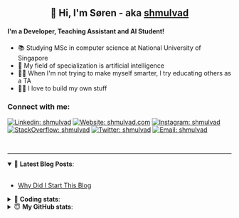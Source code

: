 <h2 align="center">
	👋 Hi, I'm Søren - aka <a href="https://shmulvad.com">shmulvad</a>
</h2>

#### I'm a Developer, Teaching Assistant and AI Student!
- 📚 Studying MSc in computer science at National University of Singapore
- 🧠 My field of specialization is artificial intelligence
- 👨‍🏫 When I'm not trying to make myself smarter, I try educating others as a TA
- 👨‍💻 I love to build my own stuff

### Connect with me:

[![Linkedin: shmulvad](https://img.shields.io/badge/shmulvad-blue?style=flat&logo=Linkedin&logoColor=white)][linkedin]
[![Website: shmulvad.com](https://img.shields.io/badge/shmulvad.com-47CCCC?&style=flat&logo=Google-Chrome&logoColor=white)][website]
[![Instagram: shmulvad](https://img.shields.io/badge/-@shmulvad-purple?style=flat&logo=Instagram&logoColor=white)][instagram]
[![StackOverflow: shmulvad](https://img.shields.io/badge/shmulvad-FE7A16?style=flat&logo=stack-overflow&logoColor=white)][stackOverflow]
[![Twitter: shmulvad](https://img.shields.io/badge/@shmulvad-1ca0f1?style=flat&logo=twitter&logoColor=white)][twitter]
[![Email: shmulvad](https://img.shields.io/badge/shmulvad-D14836?style=flat&logo=gmail&logoColor=white)][mail]

<br />

---

<details open>
 <summary>📕 <b>Latest Blog Posts</b>: </summary>

<br>

<!-- BLOG-POST-LIST:START -->
- [Why Did I Start This Blog](https://shmulvad.com/blog/why-did-start-this-blog)
<!-- BLOG-POST-LIST:END -->

</details>

<!-- --- -->

<details>
 <summary>🤖 <b>Coding stats</b>: </summary>

<br>

<!--START_SECTION:waka-->
**I'm a Night 🦉** 

```text
🌞 Morning    83 commits     ██░░░░░░░░░░░░░░░░░░░░░░░   8.72% 
🌆 Daytime    353 commits    █████████░░░░░░░░░░░░░░░░   37.08% 
🌃 Evening    323 commits    ████████░░░░░░░░░░░░░░░░░   33.93% 
🌙 Night      193 commits    █████░░░░░░░░░░░░░░░░░░░░   20.27%

```


📊 **This Week I Spent My Time On** 

```text
💬 Programming Languages: 
Python                   22 hrs 28 mins      ███████████████░░░░░░░░░░   59.72% 
Other                    5 hrs 2 mins        ███░░░░░░░░░░░░░░░░░░░░░░   13.4% 
HTML                     4 hrs 19 mins       ███░░░░░░░░░░░░░░░░░░░░░░   11.51% 
JavaScript               1 hr 56 mins        █░░░░░░░░░░░░░░░░░░░░░░░░   5.17% 
SQL                      1 hr 27 mins        █░░░░░░░░░░░░░░░░░░░░░░░░   3.89%

🔥 Editors: 
VS Code                  31 hrs 48 mins      █████████████████████░░░░   84.57% 
Zsh                      4 hrs 49 mins       ███░░░░░░░░░░░░░░░░░░░░░░   12.83% 
Sublime Text             58 mins             ░░░░░░░░░░░░░░░░░░░░░░░░░   2.6%

🐱‍💻 Projects: 
overvaagning             14 hrs 35 mins      █████████░░░░░░░░░░░░░░░░   38.79% 
overvaagning-sender      6 hrs 39 mins       ████░░░░░░░░░░░░░░░░░░░░░   17.7% 
ps1                      6 hrs 14 mins       ████░░░░░░░░░░░░░░░░░░░░░   16.58% 
faktanet                 5 hrs 35 mins       ███░░░░░░░░░░░░░░░░░░░░░░   14.86% 
Terminal                 2 hrs 48 mins       █░░░░░░░░░░░░░░░░░░░░░░░░   7.47%

```


 Last Updated on 14/08/2021
<!--END_SECTION:waka-->

</details>

<!-- --- -->

<details>
 <summary>😇 <b>My GitHub stats</b>: </summary>

<br>

<img align="left" alt="shmulvad's Github Stats" src="https://github-readme-stats.vercel.app/api?username=shmulvad&show_icons=true&hide_border=true" />

</details>



[website]: https://shmulvad.com
[twitter]: https://twitter.com/shmulvad
[linkedin]: https://linkedin.com/in/shmulvad
[instagram]: https://instagram.com/shmulvad
[stackOverflow]: https://stackoverflow.com/users/9248793/shmulvad
[mail]: mailto:shmulvad@gmail.com
[github]: https://github.com/shmulvad
